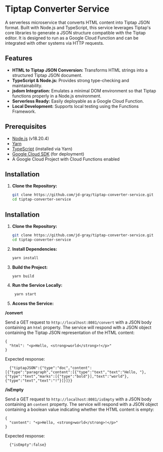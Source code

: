 # Tiptap Converter Service

A serverless microservice that converts HTML content into Tiptap JSON format. Built with Node.js and TypeScript, this service leverages Tiptap's core libraries to generate a JSON structure compatible with the Tiptap editor. It is designed to run as a Google Cloud Function and can be integrated with other systems via HTTP requests.

## Features

- **HTML to Tiptap JSON Conversion:** Transforms HTML strings into a structured Tiptap JSON document.
- **TypeScript & Node.js:** Provides strong type-checking and maintainability.
- **jsdom Integration:** Emulates a minimal DOM environment so that Tiptap functions properly in a Node.js environment.
- **Serverless Ready:** Easily deployable as a Google Cloud Function.
- **Local Development:** Supports local testing using the Functions Framework.

## Prerequisites

- [Node.js](https://nodejs.org/en/) (v18.20.4)
- [Yarn](https://yarnpkg.com/)
- [TypeScript](https://www.typescriptlang.org/) (installed via Yarn)
- [Google Cloud SDK](https://cloud.google.com/sdk) (for deployment)
- A Google Cloud Project with Cloud Functions enabled

## Installation

1. **Clone the Repository:**

   ```bash
   git clone https://github.com/jd-gray/tiptap-converter-service.git
   cd tiptap-converter-service
   ```

## Installation

1. **Clone the Repository:**

   ```bash
   git clone https://github.com/jd-gray/tiptap-converter-service.git
   cd tiptap-converter-service
   ```
   
1. **Install Dependencies:**

   ```bash
   yarn install
   ```
   
1. **Build the Project:**

   ```bash
   yarn build
   ```
   
1. **Run the Service Locally:**

   ```bash
    yarn start
    ```
   
1. **Access the Service:**

**/convert**

   Send a GET request to `http://localhost:8081/convert` with a JSON body containing an `html` property. The service will respond with a JSON object containing the Tiptap JSON representation of the HTML content:


    {
      "html": "<p>Hello, <strong>world</strong>!</p>"
    }
    
 Expected response:

      {"tiptapJSON":{"type":"doc","content":[{"type":"paragraph","content":[{"type":"text","text":"Hello, "},{"type":"text","marks":[{"type":"bold"}],"text":"world"},{"type":"text","text":"!"}]}]}}

**/isEmpty**

   Send a GET request to `http://localhost:8081/isEmpty` with a JSON body containing an `content` property. The service will respond with a JSON object containing a boolean value indicating whether the HTML content is empty:

    {
      "content": "<p>Hello, <strong>world</strong>!</p>"
    }
    
 Expected response:

      {"isEmpty":false}
